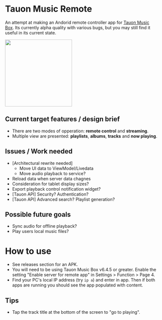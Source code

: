 
# Tauon Music Remote

An attempt at making an Andorid remote controller app for [Tauon Music Box](https://github.com/Taiko2k/TauonMusicBox). Its currently alpha quality with various bugs, but you may still find it useful in its current state.

<img width="220" src="https://user-images.githubusercontent.com/17271572/102763775-070d1d00-43df-11eb-8df6-b4dd4c854f31.jpg">

## Current target features / design brief

 - There are two modes of opperation: **remote control** and **streaming**. 
 - Multiple view are presented: **playlists**, **albums**, **tracks** and **now playing**.

## Issues / Work needed

 - [Architectural rewrite needed]
    - Move UI data to ViewModel/Livedata
    - Move audio playback to service?
 - Reload data when server data chagnes
 - Consideration for tablet display sizes?
 - Export playback control notification widget?
 - [Tauon API] Security? Authentication?
 - [Tauon API] Advanced search? Playlist generation?
 
 
## Possible future goals

 - Sync audio for offline playback?
 - Play users local music files?


# How to use

- See releases section for an APK.
- You will need to be using Tauon Music Box v6.4.5 or greater. Enable the setting "Enable server for remote app" in Settings > Function > Page 4.
- Find your PC's local IP address (try `ip a`) and enter in app. Then if both apps are running you should see the app populated with content.

## Tips

- Tap the track title at the bottom of the screen to "go to playing".
